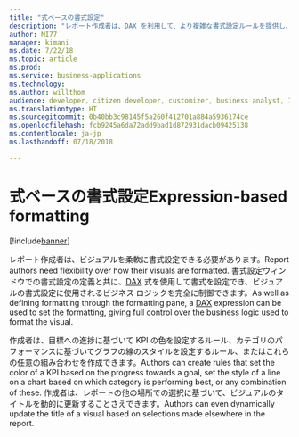 ```yaml
---
title: "式ベースの書式設定"
description: "レポート作成者は、DAX を利用して、より複雑な書式設定ルールを提供し、書式設定オプションとテキスト ボックスのスタイルを動的に設定できます。"
author: MI77
manager: kimani
ms.date: 7/22/18
ms.topic: article
ms.prod: 
ms.service: business-applications
ms.technology: 
ms.author: willthom
audience: developer, citizen developer, customizer, business analyst, IT pro
ms.translationtype: HT
ms.sourcegitcommit: 0b40bb3c98145f5a260f412701a884a5936174ce
ms.openlocfilehash: fcb9245a6da72add9bad1d872931dacb09425138
ms.contentlocale: ja-jp
ms.lasthandoff: 07/18/2018

---
```


# <a name="expression-based-formatting"></a><span data-ttu-id="fcaed-103">式ベースの書式設定</span><span class="sxs-lookup"><span data-stu-id="fcaed-103">Expression-based formatting</span></span>

[!include[banner](../../../includes/banner.md)]

<span data-ttu-id="fcaed-104">レポート作成者は、ビジュアルを柔軟に書式設定できる必要があります。</span><span class="sxs-lookup"><span data-stu-id="fcaed-104">Report authors need flexibility over how their visuals are formatted.</span></span> <span data-ttu-id="fcaed-105">書式設定ウィンドウでの書式設定の定義と共に、[DAX](https://docs.microsoft.com/power-bi/desktop-quickstart-learn-dax-basics) 式を使用して書式を設定でき、ビジュアルの書式設定に使用されるビジネス ロジックを完全に制御できます。</span><span class="sxs-lookup"><span data-stu-id="fcaed-105">As well as defining formatting through the formatting pane, a [DAX](https://docs.microsoft.com/power-bi/desktop-quickstart-learn-dax-basics) expression can be used to set the formatting, giving full control over the business logic used to format the visual.</span></span>


<span data-ttu-id="fcaed-106">作成者は、目標への進捗に基づいて KPI の色を設定するルール、カテゴリのパフォーマンスに基づいてグラフの線のスタイルを設定するルール、またはこれらの任意の組み合わせを作成できます。</span><span class="sxs-lookup"><span data-stu-id="fcaed-106">Authors can create rules that set the color of a KPI based on the progress towards a goal, set the style of a line on a chart based on which category is performing best, or any combination of these.</span></span> <span data-ttu-id="fcaed-107">作成者は、レポートの他の場所での選択に基づいて、ビジュアルのタイトルを動的に更新することさえできます。</span><span class="sxs-lookup"><span data-stu-id="fcaed-107">Authors can even dynamically update the title of a visual based on selections made elsewhere in the report.</span></span>

<!--
### Who uses this feature
This feature is intended for report developers. It works without any additional setup. 
## Status
### Development status
In development
#### Target timeframe
October ‘18
-->


